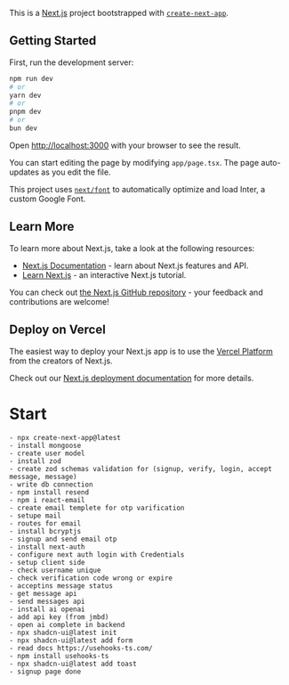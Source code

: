 This is a [Next.js](https://nextjs.org/) project bootstrapped with [`create-next-app`](https://github.com/vercel/next.js/tree/canary/packages/create-next-app).

## Getting Started

First, run the development server:

```bash
npm run dev
# or
yarn dev
# or
pnpm dev
# or
bun dev
```

Open [http://localhost:3000](http://localhost:3000) with your browser to see the result.

You can start editing the page by modifying `app/page.tsx`. The page auto-updates as you edit the file.

This project uses [`next/font`](https://nextjs.org/docs/basic-features/font-optimization) to automatically optimize and load Inter, a custom Google Font.

## Learn More

To learn more about Next.js, take a look at the following resources:

- [Next.js Documentation](https://nextjs.org/docs) - learn about Next.js features and API.
- [Learn Next.js](https://nextjs.org/learn) - an interactive Next.js tutorial.

You can check out [the Next.js GitHub repository](https://github.com/vercel/next.js/) - your feedback and contributions are welcome!

## Deploy on Vercel

The easiest way to deploy your Next.js app is to use the [Vercel Platform](https://vercel.com/new?utm_medium=default-template&filter=next.js&utm_source=create-next-app&utm_campaign=create-next-app-readme) from the creators of Next.js.

Check out our [Next.js deployment documentation](https://nextjs.org/docs/deployment) for more details.

# Start

    - npx create-next-app@latest
    - install mongoose
    - create user model
    - install zod
    - create zod schemas validation for (signup, verify, login, accept message, message)
    - write db connection
    - npm install resend
    - npm i react-email
    - create email templete for otp varification
    - setupe mail
    - routes for email
    - install bcryptjs
    - signup and send email otp
    - install next-auth
    - configure next auth login with Credentials
    - setup client side
    - check username unique
    - check verification code wrong or expire
    - acceptins message status
    - get message api
    - send messages api
    - install ai openai
    - add api key (from jmbd)
    - open ai complete in backend
    - npx shadcn-ui@latest init
    - npx shadcn-ui@latest add form
    - read docs https://usehooks-ts.com/
    - npm install usehooks-ts
    - npx shadcn-ui@latest add toast
    - signup page done
